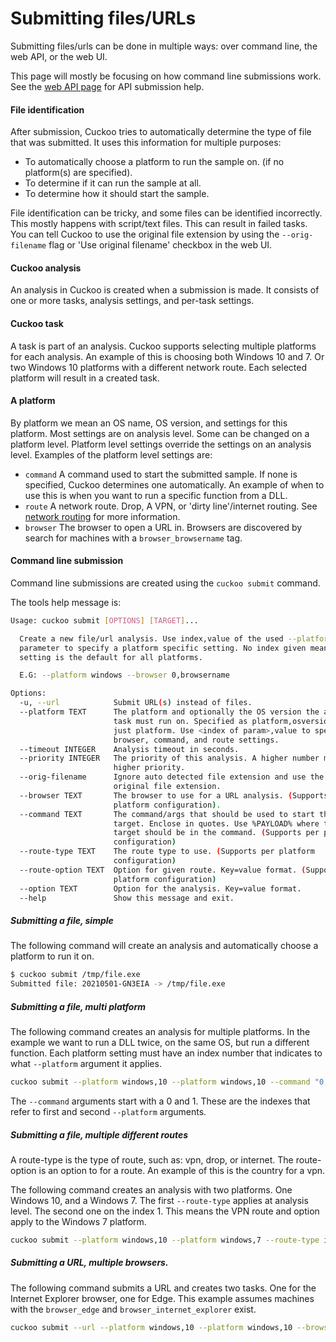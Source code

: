 # Submitting files/URLs

Submitting files/urls can be done in multiple ways: over command line, the web API, or the web UI.

This page will mostly be focusing on how command line submissions work. 
See the [web API page](../webapi/endpoints.md) for API submission help.

#### File identification

After submission, Cuckoo tries to automatically determine the type of file that was submitted. It uses this information for multiple purposes:

- To automatically choose a platform to run the sample on. (if no platform(s) are specified).
- To determine if it can run the sample at all.
- To determine how it should start the sample.

File identification can be tricky, and some files can be identified incorrectly. This mostly happens with script/text files.
This can result in failed tasks. You can tell Cuckoo to use the original file extension by using the `--orig-filename` flag or 'Use original filename' checkbox in the web UI.

#### Cuckoo analysis

An analysis in Cuckoo is created when a submission is made. It consists of one or more tasks, analysis settings, and per-task settings.

#### Cuckoo task

A task is part of an analysis. Cuckoo supports selecting multiple platforms for each analysis.
An example of this is choosing both Windows 10 and 7. Or two Windows 10 platforms with a different network route.
Each selected platform will result in a created task.

#### A platform

By platform we mean an OS name, OS version, and settings for this platform. Most settings are on analysis level. Some can be changed on a platform level.
Platform level settings override the settings on an analysis level.
Examples of the platform level settings are:

- `command`
  A command used to start the submitted sample. If none is specified, Cuckoo determines one automatically. An example of when to use this is when you want to run a specific function from a DLL.
- `route`
  A network route. Drop, A VPN, or 'dirty line'/internet routing. See [network routing](../../installation/routing.md#using-cuckoo-rooter) for more information.
- `browser`
  The browser to open a URL in. Browsers are discovered by search for machines with a `browser_browsername` tag.

#### Command line submission

Command line submissions are created using the `cuckoo submit` command.

The tools help message is:

```bash
Usage: cuckoo submit [OPTIONS] [TARGET]...

  Create a new file/url analysis. Use index,value of the used --platform
  parameter to specify a platform specific setting. No index given means the
  setting is the default for all platforms.

  E.G: --platform windows --browser 0,browsername

Options:
  -u, --url            Submit URL(s) instead of files.
  --platform TEXT      The platform and optionally the OS version the analysis
                       task must run on. Specified as platform,osversion or
                       just platform. Use <index of param>,value to specific
                       browser, command, and route settings.
  --timeout INTEGER    Analysis timeout in seconds.
  --priority INTEGER   The priority of this analysis. A higher number means a
                       higher priority.
  --orig-filename      Ignore auto detected file extension and use the
                       original file extension.
  --browser TEXT       The browser to use for a URL analysis. (Supports per
                       platform configuration).
  --command TEXT       The command/args that should be used to start the
                       target. Enclose in quotes. Use %PAYLOAD% where the
                       target should be in the command. (Supports per platform
                       configuration)
  --route-type TEXT    The route type to use. (Supports per platform
                       configuration)
  --route-option TEXT  Option for given route. Key=value format. (Supports per
                       platform configuration)
  --option TEXT        Option for the analysis. Key=value format.
  --help               Show this message and exit.

```

##### Submitting a file, simple

The following command will create an analysis and automatically choose a platform to run it on.

```bash  
$ cuckoo submit /tmp/file.exe
Submitted file: 20210501-GN3EIA -> /tmp/file.exe
```

##### Submitting a file, multi platform

The following command creates an analysis for multiple platforms. In the example we want to run a DLL twice, on the same OS, but run a different function.
Each platform setting must have an index number that indicates to what `--platform` argument it applies.

```bash
cuckoo submit --platform windows,10 --platform windows,10 --command "0,rundll32.exe %PAYLOAD%,func1" --command "1,rundll32.exe %PAYLOAD%,func2" /tmp/file.dll
```

The `--command` arguments start with a 0 and 1. These are the indexes that refer to first and second `--platform` arguments.

##### Submitting a file, multiple different routes

A route-type is the type of route, such as: vpn, drop, or internet. The route-option is an option to for a route. 
An example of this is the country for a vpn.

The following command creates an analysis with two platforms. 
One Windows 10, and a Windows 7. The first `--route-type` applies at analysis level. 
The second one on the index 1. This means the VPN route and option apply to the Windows 7 platform.

```bash
cuckoo submit --platform windows,10 --platform windows,7 --route-type internet --route-type 1,vpn --route-option 1,country=countryname /tmp/file.exe
```

##### Submitting a URL, multiple browsers.

The following command submits a URL and creates two tasks. One for the Internet Explorer browser, one for Edge.
This example assumes machines with the `browser_edge` and `browser_internet_explorer` exist.

```bash
cuckoo submit --url --platform windows,10 --platform windows,10 --browser "0,edge" --browser "1, internet explorer" http://example.com
```
